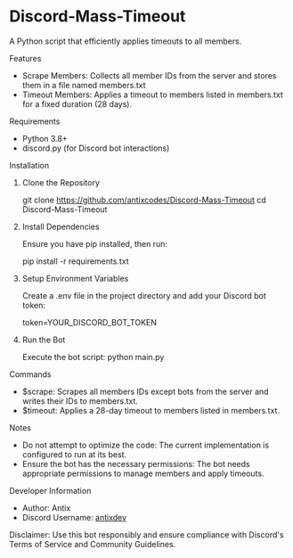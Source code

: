 # Discord-Mass-Timeout
A Python script that efficiently applies timeouts to all members.

Features
- Scrape Members: Collects all member IDs from the server and stores them in a file named members.txt
- Timeout Members: Applies a timeout to members listed in members.txt for a fixed duration (28 days).

Requirements

- Python 3.8+
- discord.py (for Discord bot interactions)

Installation

1. Clone the Repository

   git clone https://github.com/antixcodes/Discord-Mass-Timeout
   cd Discord-Mass-Timeout

3. Install Dependencies

   Ensure you have pip installed, then run:

   pip install -r requirements.txt

4. Setup Environment Variables

   Create a .env file in the project directory and add your Discord bot token:

   token=YOUR_DISCORD_BOT_TOKEN

5. Run the Bot

   Execute the bot script:
   python main.py

Commands

- $scrape: Scrapes all members IDs except bots from the server and writes their IDs to members.txt.
- $timeout: Applies a 28-day timeout to members listed in members.txt.

Notes

- Do not attempt to optimize the code: The current implementation is configured to run at its best.
- Ensure the bot has the necessary permissions: The bot needs appropriate permissions to manage members and apply timeouts.

Developer Information

- Author: Antix
- Discord Username: [antixdev](https://discord.com/users/773849193587539968)

Disclaimer: Use this bot responsibly and ensure compliance with Discord's Terms of Service and Community Guidelines.
